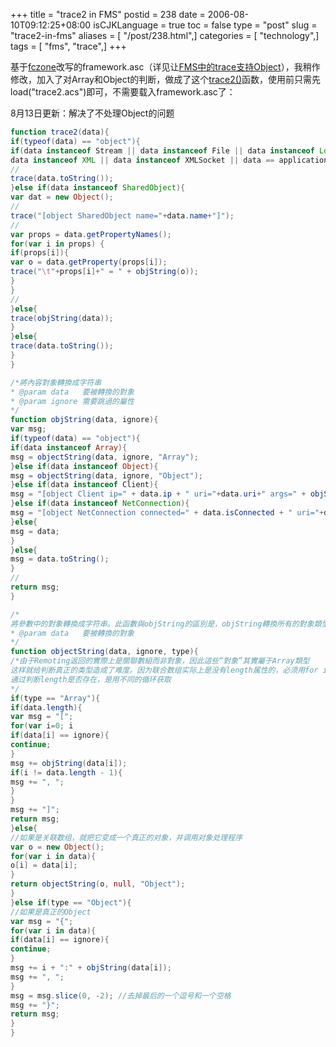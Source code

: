 +++
title = "trace2 in FMS"
postid = 238
date = 2006-08-10T09:12:25+08:00
isCJKLanguage = true
toc = false
type = "post"
slug = "trace2-in-fms"
aliases = [ "/post/238.html",]
categories = [ "technology",]
tags = [ "fms", "trace",]
+++


基于[fczone](http://fczone.com/?p=22)改写的framework.asc（详见让[FMS中的trace支持Object](https://blog.zengrong.net/post/237.html)），我稍作修改，加入了对Array和Object的判断，做成了这个[trace2()](https://blog.zengrong.net/post/238.html)函数，使用前只需先load("trace2.acs")即可，不需要载入framework.asc了：

<span>8月13日更新：</span>解决了不处理Object的问题

<!--more-->

``` actionscript
function trace2(data){
if(typeof(data) == "object"){
if(data instanceof Stream || data instanceof File || data instanceof LoadVars ||
data instanceof XML || data instanceof XMLSocket || data == application)    {
//
trace(data.toString());
}else if(data instanceof SharedObject){
var dat = new Object();
//
trace("[object SharedObject name="+data.name+"]");
//
var props = data.getPropertyNames();
for(var i in props) {
if(props[i]){
var o = data.getProperty(props[i]);
trace("\t"+props[i]+" = " + objString(o));
}
}
//
}else{
trace(objString(data));
}
}else{
trace(data.toString());
}
}

/*將內容對象轉換成字符串
* @param data   要被轉換的對象
* @param ignore 需要跳過的屬性
*/
function objString(data, ignore){
var msg;
if(typeof(data) == "object"){
if(data instanceof Array){
msg = objectString(data, ignore, "Array");
}else if(data instanceof Object){
msg = objectString(data, ignore, "Object");
}else if(data instanceof Client){
msg = "[object Client ip=" + data.ip + " uri="+data.uri+" args=" + objString(data.__ARGUMENTS__, data)+"]";
}else if(data instanceof NetConnection){
msg = "[object NetConnection connected=" + data.isConnected + " uri="+data.uri+"]";
}else{
msg = data;
}
}else{
msg = data.toString();
}
//
return msg;
}

/*
將參數中的對象轉換成字符串。此函數與objString的區別是，objString轉換所有的對象類型，而objectString僅轉換Object對象類型
* @param data   要被轉換的對象
*/
function objectString(data, ignore, type){
/*由于Remoting返回的實際上是關聯數組而非對象，因此這些“對象”其實屬于Array類型
这样就给判断真正的类型造成了难度。因为联合数组实际上是没有length属性的，必须用for in循环来获取其中的值
通过判断length是否存在，是用不同的循环获取
*/
if(type == "Array"){
if(data.length){
var msg = "[";
for(var i=0; i
if(data[i] == ignore){
continue;
}
msg += objString(data[i]);
if(i != data.length - 1){
msg += ", ";
}
}
msg += "]";
return msg;
}else{
//如果是关联数组，就把它变成一个真正的对象，并调用对象处理程序
var o = new Object();
for(var i in data){
o[i] = data[i];
}
return objectString(o, null, "Object");
}
}else if(type == "Object"){
//如果是真正的Object
var msg = "{";
for(var i in data){
if(data[i] == ignore){
continue;
}
msg += i + ":" + objString(data[i]);
msg += ", ";
}
msg = msg.slice(0, -2); //去掉最后的一个逗号和一个空格
msg += "}";
return msg;
}
}
```
